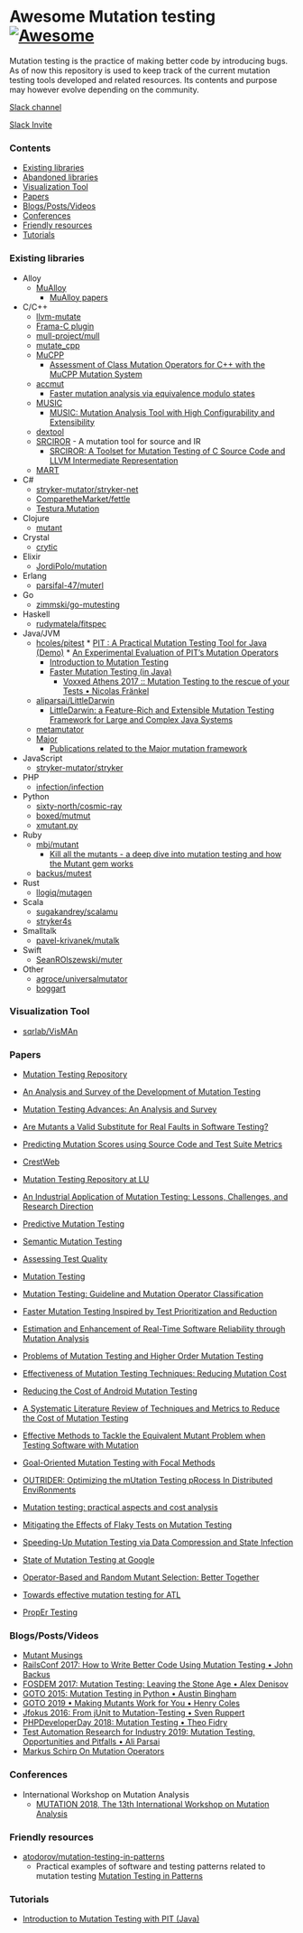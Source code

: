 # Awesome Mutation testing [![Awesome](https://awesome.re/badge-flat.svg)](https://awesome.re)

Mutation testing is the practice of making better code by introducing bugs. As of now this repository is used to keep track of the current mutation testing tools developed and related resources. Its contents and purpose may however evolve depending on the community.

[Slack channel](https://mutation-testing.slack.com/)

[Slack Invite](https://mutation-testing-slack.herokuapp.com/)

### Contents

- [Existing libraries](#existing-libraries)
- [Abandoned libraries](abandoned.md)
- [Visualization Tool](#visualization-tool)
- [Papers](#papers)
- [Blogs/Posts/Videos](#blogspostsvideos)
- [Conferences](#conferences)
- [Friendly resources](#friendly-resources)
- [Tutorials](#tutorials)


### Existing libraries

* Alloy
  * [MuAlloy](https://github.com/kaiyuanw/MuAlloy)
    * [MuAlloy papers](https://github.com/kaiyuanw/MuAlloy#publications)
* C/C++
  * [llvm-mutate](https://eschulte.github.io/llvm-mutate/)
  * [Frama-C plugin](https://github.com/gpetiot/Frama-C-Mutation/)
  * [mull-project/mull](https://github.com/mull-project/mull)
  * [mutate_cpp](https://github.com/nlohmann/mutate_cpp)
  * [MuCPP](https://neptuno.uca.es/redmine/projects/mucpp-mutation-tool/wiki)
    * [Assessment of Class Mutation Operators for C++ with the MuCPP Mutation System](https://pdfs.semanticscholar.org/05d5/2ba68ed4ba8505cc92e4f27ad68c1b944842.pdf)
  * [accmut](https://github.com/wangbo15/accmut)
    * [Faster mutation analysis via equivalence modulo states](http://sei.pku.edu.cn/%7Exiongyf04/papers/ISSTA17.pdf)
  * [MUSIC](https://github.com/swtv-kaist/MUSIC)
    * [MUSIC: Mutation Analysis Tool with High Configurability and Extensibility](http://swtv.kaist.ac.kr/publications/music-mutation18.pdf)
  * [dextool](https://github.com/joakim-brannstrom/dextool)
  * [SRCIROR](https://github.com/TestingResearchIllinois/srciror) - A mutation tool for source and IR
    * [SRCIROR: A Toolset for Mutation Testing of C Source Code and LLVM Intermediate Representation](http://mir.cs.illinois.edu/farah/publications/ase18_srciror.pdf)
  * [MART](https://github.com/thierry-tct/mart)
* C#
  * [stryker-mutator/stryker-net](https://github.com/stryker-mutator/stryker-net)
  * [ComparetheMarket/fettle](https://github.com/ComparetheMarket/fettle)
  * [Testura.Mutation](https://github.com/Testura/Testura.Mutation)
* Clojure
  * [mutant](https://github.com/jstepien/mutant)
* Crystal
  * [crytic](https://github.com/hanneskaeufler/crytic)
* Elixir
  * [JordiPolo/mutation](https://github.com/JordiPolo/mutation)
* Erlang
  * [parsifal-47/muterl](https://github.com/parsifal-47/muterl)
* Go
  * [zimmski/go-mutesting](https://github.com/zimmski/go-mutesting)
* Haskell
  * [rudymatela/fitspec](https://github.com/rudymatela/fitspec)
* Java/JVM
  * [hcoles/pitest](https://github.com/hcoles/pitest)
        * [PIT : A Practical Mutation Testing Tool for Java (Demo)](https://dl.acm.org/citation.cfm?id=2948707)
        * [An Experimental Evaluation of PIT’s Mutation Operators](http://www.diva-portal.org/smash/get/diva2:1161760/FULLTEXT01.pdf)
    * [Introduction to Mutation Testing](https://blog.frankel.ch/introduction-to-mutation-testing/)
    * [Faster Mutation Testing (in Java)](https://blog.frankel.ch/faster-mutation-testing/)
        * [Voxxed Athens 2017 :: Mutation Testing to the rescue of your Tests • Nicolas Fränkel](https://www.youtube.com/watch?v=E4UuxVWYCVQ)
  * [aliparsai/LittleDarwin](https://github.com/aliparsai/LittleDarwin)
    * [LittleDarwin: a Feature-Rich and Extensible Mutation Testing Framework for Large and Complex Java Systems](https://www.parsai.net/files/research/LittleDarwin%20a%20Feature-Rich%20and%20Extensible%20Mutation%20Testing%20Framework%20for%20Large%20and%20Complex%20Java%20Systems%20(pre-print).pdf)
  * [metamutator](https://github.com/SpoonLabs/metamutator)
  * [Major](http://mutation-testing.org)
    * [Publications related to the Major mutation framework](http://mutation-testing.org/publ/)
* JavaScript
  * [stryker-mutator/stryker](https://github.com/stryker-mutator/stryker)
* PHP
  * [infection/infection](https://github.com/infection)
* Python
  * [sixty-north/cosmic-ray](https://github.com/sixty-north/cosmic-ray)
  * [boxed/mutmut](https://github.com/boxed/mutmut)
  * [xmutant.py](https://github.com/vrthra/xmutant.py)
* Ruby
  * [mbj/mutant](https://github.com/mbj/mutant)
    * [Kill all the mutants - a deep dive into mutation testing and how the Mutant gem works](https://troessner.svbtle.com/kill-all-the-mutants-a-deep-dive-into-mutation-testing-and-how-the-mutant-gem-works)
  * [backus/mutest](https://github.com/backus/mutest)
* Rust
  * [llogiq/mutagen](https://github.com/llogiq/mutagen)
* Scala
  * [sugakandrey/scalamu](https://github.com/sugakandrey/scalamu)
  * [stryker4s](https://stryker-mutator.io/stryker4s/)
* Smalltalk
  * [pavel-krivanek/mutalk](https://github.com/pavel-krivanek/mutalk) 
* Swift
  * [SeanROlszewski/muter](https://github.com/SeanROlszewski/muter) 
* Other
  * [agroce/universalmutator](https://github.com/agroce/universalmutator)
  * [boggart](https://github.com/squaresLab/boggart)

### Visualization Tool

* [sqrlab/VisMAn](https://github.com/sqrlab/VisMAn)


### Papers

* [Mutation Testing Repository](http://crestweb.cs.ucl.ac.uk/resources/mutation_testing_repository)
* [An Analysis and Survey of the Development of Mutation Testing](http://www0.cs.ucl.ac.uk/staff/mharman/tse-mutation-survey.pdf)
* [Mutation Testing Advances: An Analysis and Survey](https://mutationtesting.uni.lu/survey.pdf)
* [Are Mutants a Valid Substitute for Real Faults in Software Testing?](https://homes.cs.washington.edu/~mernst/pubs/mutation-effectiveness-fse2014.pdf)
* [Predicting Mutation Scores using Source Code and Test Suite Metrics](https://github.com/kevinjalbert/master-thesis)
* [CrestWeb](http://crestweb.cs.ucl.ac.uk/resources/mutation_testing_repository)
* [Mutation Testing Repository at LU](https://mutationtesting.uni.lu/)
* [An Industrial Application of Mutation Testing: Lessons, Challenges, and Research Direction](https://homes.cs.washington.edu/~rjust/publ/industrial_mutation_icst_2018.pdf)
* [Predictive Mutation Testing](https://personal.utdallas.edu/~lxz144130/publications/issta2016.pdf)
* [Semantic Mutation Testing](http://www-users.cs.york.ac.uk/~jac/PublishedPapers/semantic_journal4.pdf)
* [Assessing Test Quality](https://d-nb.info/1051432480/34)
* [Mutation Testing](https://www.st.cs.uni-saarland.de/edu/testingdebugging10/slides/10-MutationTesting.pdf)
* [Mutation Testing: Guideline and Mutation Operator Classification](https://pdfs.semanticscholar.org/1f0b/7edf1bdf2ccf935398bb79faab808b6e7134.pdf)
* [Faster Mutation Testing Inspired by Test Prioritization and Reduction](https://personal.utdallas.edu/~lxz144130/cs6301-readings/mutation-testing-zhang-issta13.pdf)
* [Estimation and Enhancement of Real-Time Software Reliability through Mutation Analysis](https://www.researchgate.net/publication/3042963_Estimation_and_Enhancement_of_Real-Time_Software_Reliability_through_Mutation_Analysis)
* [Problems of Mutation Testing and Higher Order Mutation Testing](http://madeyski.e-informatyka.pl/download/NguyenMadeyski14.pdf)
* [Effectiveness of Mutation Testing Techniques: Reducing Mutation Cost](https://www.researchgate.net/publication/281858788_Effectiveness_of_Mutation_Testing_Techniques_Reducing_Mutation_Cost)
* [Reducing the Cost of Android Mutation Testing](https://ksiresearchorg.ipage.com/seke/seke18paper/seke18paper_184.pdf)
* [A Systematic Literature Review of Techniques and Metrics to Reduce the Cost of Mutation Testing](https://cs.gmu.edu/~offutt/rsrch/papers/SLR-CostReductionMutation.pdf)
* [Effective Methods to Tackle the Equivalent Mutant Problem when Testing Software with Mutation](http://pages.cs.aueb.gr/~kintism/phd-thesis/Kintis-PhD-2016.pdf)
* [Goal-Oriented Mutation Testing with Focal Methods](https://arxiv.org/pdf/1807.10953.pdf)
* [OUTRIDER: Optimizing the mUtation Testing pRocess In Distributed EnviRonments](http://miso.es/pubs/iccs17.pdf)
* [Mutation testing: practical aspects and cost analysis](http://antares.sip.ucm.es/tarot09/index_files/MutationTestingTAROT09.pdf)
* [Mitigating the Effects of Flaky Tests on Mutation Testing](https://www.jonbell.net/preprint/issta19mutants.pdf)
* [Speeding-Up Mutation Testing via Data Compression and State Infection](https://peerj.com/preprints/2632.pdf)
* [State of Mutation Testing at Google](https://static.googleusercontent.com/media/research.google.com/en//pubs/archive/46584.pdf)
* [Operator-Based and Random Mutant Selection: Better Together](http://mir.cs.illinois.edu/~marinov/publications/ZhangETAL13BetterTogether.pdf)
* [Towards effective mutation testing for ATL](http://miso.es/pubs/models19.pdf)

* [PropEr Testing](http://propertesting.com/)

### Blogs/Posts/Videos

* [Mutant Musings](https://github.com/tjchambers/mutant-musings)
* [RailsConf 2017: How to Write Better Code Using Mutation Testing • John Backus](https://www.youtube.com/watch?v=uB7m9T7ymn8)
* [FOSDEM 2017: Mutation Testing: Leaving the Stone Age • Alex Denisov](https://www.youtube.com/watch?v=YEgiyiICkpQ)
* [GOTO 2015: Mutation Testing in Python • Austin Bingham](https://www.youtube.com/watch?v=jwB3Nn4hR1o)
* [GOTO 2019 • Making Mutants Work for You • Henry Coles](https://www.youtube.com/watch?v=LoFJajoJQ2g&feature=youtu.be)
* [Jfokus 2016: From jUnit to Mutation-Testing • Sven Ruppert](https://www.youtube.com/watch?v=9yG1c9Crnbk)
* [PHPDeveloperDay 2018: Mutation Testing • Theo Fidry](https://www.youtube.com/watch?v=dlVASJ-MbUE&list=PLW4GAs3yDy3IqKoRGGLJY5gG74SnLOQRH)
* [Test Automation Research for Industry 2019: Mutation Testing, Opportunities and Pitfalls • Ali Parsai](https://www.youtube.com/watch?v=oebxX3COmtg)
* [Markus Schirp On Mutation Operators](https://gist.github.com/AlexDenisov/feb0b5ab7c0648441b492a462b0f307f)

### Conferences

* International Workshop on Mutation Analysis
  * [MUTATION 2018, The 13th International Workshop on Mutation Analysis](https://mutation-workshop.github.io)

### Friendly resources

* [atodorov/mutation-testing-in-patterns](https://github.com/atodorov/mutation-testing-in-patterns)
    * Practical examples of software and testing patterns related to mutation testing [Mutation Testing in Patterns](http://mutation-testing-patterns.rtfd.io)

### Tutorials

* [Introduction to Mutation Testing with PIT (Java)](https://github.com/sualeh/introduction-to-mutation-testing)
